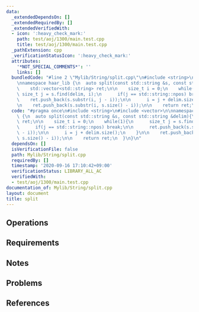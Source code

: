 ```yaml
---
data:
  _extendedDependsOn: []
  _extendedRequiredBy: []
  _extendedVerifiedWith:
  - icon: ':heavy_check_mark:'
    path: test/aoj/1300/main.test.cpp
    title: test/aoj/1300/main.test.cpp
  _pathExtension: cpp
  _verificationStatusIcon: ':heavy_check_mark:'
  attributes:
    '*NOT_SPECIAL_COMMENTS*': ''
    links: []
  bundledCode: "#line 2 \"Mylib/String/split.cpp\"\n#include <string>\n#include <vector>\n\
    \nnamespace haar_lib {\n  auto split(const std::string &s, const std::string &delim){\n\
    \    std::vector<std::string> ret;\n\n    size_t i = 0;\n    while(1){\n     \
    \ size_t j = s.find(delim, i);\n      if(j == std::string::npos) break;\n\n  \
    \    ret.push_back(s.substr(i, j - i));\n\n      i = j + delim.size();\n    }\n\
    \n    ret.push_back(s.substr(i, s.size() - i));\n\n    return ret;\n  }\n}\n"
  code: "#pragma once\n#include <string>\n#include <vector>\n\nnamespace haar_lib\
    \ {\n  auto split(const std::string &s, const std::string &delim){\n    std::vector<std::string>\
    \ ret;\n\n    size_t i = 0;\n    while(1){\n      size_t j = s.find(delim, i);\n\
    \      if(j == std::string::npos) break;\n\n      ret.push_back(s.substr(i, j\
    \ - i));\n\n      i = j + delim.size();\n    }\n\n    ret.push_back(s.substr(i,\
    \ s.size() - i));\n\n    return ret;\n  }\n}\n"
  dependsOn: []
  isVerificationFile: false
  path: Mylib/String/split.cpp
  requiredBy: []
  timestamp: '2020-09-16 17:10:42+09:00'
  verificationStatus: LIBRARY_ALL_AC
  verifiedWith:
  - test/aoj/1300/main.test.cpp
documentation_of: Mylib/String/split.cpp
layout: document
title: split
---
```


## Operations

## Requirements

## Notes

## Problems

## References
